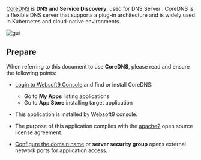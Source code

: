 [CoreDNS](https://coredns.io) is **DNS and Service Discovery**, used for DNS Server . CoreDNS is a flexible DNS server that supports a plug-in architecture and is widely used in Kubernetes and cloud-native environments.


![gui](https://libs.websoft9.com/Websoft9/DocsPicture/zh/coredns/coredns-gui-websoft9.png)


## Prepare

When referring to this document to use **CoreDNS**, please read and ensure the following points:

- [Login to Websoft9 Console](./login-console) and find or install CoreDNS:
  - Go to **My Apps** listing applications 
  - Go to **App Store** installing target application

- This application is installed by Websoft9 console.


- The purpose of this application complies with the [apache2](https://opensource.org/licenses/Apache-2.0) open source license agreement.


- [Configure the domain name](./domain-set) or **server security group** opens external network ports for application access.